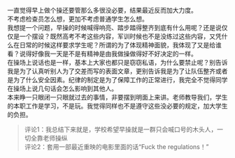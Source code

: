 一直觉得早上做个操还要管那么多很没必要，结果最近反而加大力度。  
不考虑检查员怎么想，更加不考虑普通学生怎么想。  
我想提一个问题，早操的时候喊得响亮、踏步踏得整齐到底有什么用呢？还是说仅仅是一个摆设？既然高考不考这些内容，军训时候也不是没练过这些内容，又凭什么在日常的时候这样要求学生呢？所谓的为了体现精神面貌，我体现了又是给谁看？说得好像我一天是不是有精神是由我做操做得好不好决定的一样。  
在操场上说话也是一样，基本上大家也都只是窃窃私语，为什么要禁止呢？别告诉我是为了认真听别人为了交差而写的表面文章，更别告诉我是为了让队伍整齐或者是为了什么安全因素。纪律的制定是为了保障工作的正常进行，我完全不觉得同学在操场上说几句话会怎么影响到其他人。  
本来睁一只眼闭一只眼就过去的事情，非要摆到明面上来讲。老师教导我们，学生的本职工作是学习，不是玩。我觉得同样也不是遵守这些没必要的规定，加大学生的负担。

> 评论1：我总结下来就是，学校希望早操就是一群只会喊口号的木头人，一切全靠老师操纵  
> 评论2：套用一部最近重映的电影里面的话“Fuck the regulations！”